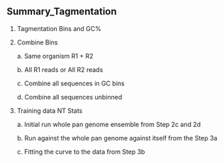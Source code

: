## Summary_Tagmentation

1. Tagmentation Bins and GC%
1. Combine Bins

   a. Same organism R1 + R2

   b. All R1 reads or All R2 reads

   c. Combine all sequences in GC bins

   d. Combine all sequences unbinned
1. Training data NT Stats

   a. Initial run whole pan genome ensemble from Step 2c and 2d

   b. Run against the whole pan genome against itself from the Step 3a 

   c. Fitting the curve to the data from Step 3b

